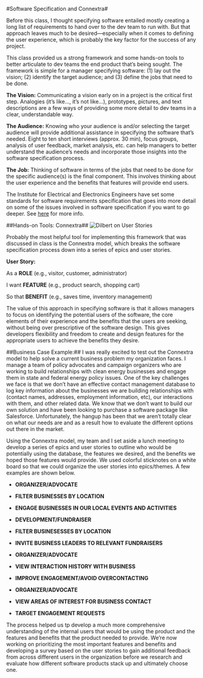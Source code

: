 #Software Specification and Connextra#

Before this class, I thought specifying software entailed mostly creating a long list of requirements to hand over to the dev team to run with.   But that approach leaves much to be desired—especially when it comes to defining the user experience, which is probably the key factor for the success of any project.  

This class provided us a strong framework and some hands-on tools to better articulate to dev teams the end product that’s being sought.   The framework is simple for a manager specifying software: (1) lay out the vision; (2) identify the target audience; and (3) define the jobs that need to be done.  

**The Vision:** Communicating a vision early on in a project is the critical first step.  Analogies (it’s like…, it’s not like…), prototypes, pictures, and text descriptions are a few ways of providing some more detail to dev teams in a clear, understandable way.

**The Audience:** Knowing who your audience is and/or selecting the target audience will provide additional assistance in specifying the software that’s needed.  Eight to ten short interviews (approx. 30 min), focus groups, analysis of user feedback, market analysis, etc. can help managers to better understand the audience’s needs and incorporate those insights into the software specification process.

**The Job:**  Thinking of software in terms of the jobs that need to be done for the specific audience(s) is the final component.  This involves thinking about the user experience and the benefits that features will provide end users.

The Institute for Electrical and Electronics Engineers have set some standards for software requirements specification that goes into more detail on some of the issues involved in software specification if you want to go deeper. See [here](http://www.math.uaa.alaska.edu/~afkjm/cs401/IEEE830.pdf) for more info.

##Hands-on Tools: Connextra##
![Dilbert on User Stories](https://runningagile.files.wordpress.com/2008/05/dilbert_need_more_programers.gif?w=450&h=158)

Probably the most helpful tool for implementing this framework that was discussed in class is the Connextra model, which breaks the software specification process down into a series of epics and user stories.  

**User Story:**

As a **ROLE** (e.g., visitor, customer, administrator)

I want **FEATURE** (e.g., product search, shopping cart)

So that **BENEFIT** (e.g., saves time, inventory management)

The value of this approach in specifying software is that it allows managers to focus on identifying the potential users of the software, the core elements of their experience and the benefits that the users are seeking, without being over prescriptive of the software design.   This gives developers flexibility and freedom to create and design features for the appropriate users to achieve the benefits they desire.

##Business Case Example:##
I was really excited to test out the Connextra model to help solve a current business problem my organization faces.  I manage a team of policy advocates and campaign organizers who are working to build relationships with clean energy businesses and engage them in state and federal energy policy issues.  One of the key challenges we face is that we don’t have an effective contact management database to log key information about the businesses we are building relationships with (contact names, addresses, employment information, etc), our interactions with them, and other related data.  We know that we don’t want to build our own solution and have been looking to purchase a software package like Salesforce.  Unfortunately, the hangup has been that we aren’t  totally clear on what our needs are and as a result how to evaluate the different options out there in the market.   

Using the Connextra model, my team and I set aside a lunch meeting to develop a series of epics and user stories to outline who would be potentially using the database, the features we desired, and the benefits we hoped those features would provide.  We used colorful sticknotes on a white board so that we could organize the user stories into epics/themes.  A few examples are shown below.  

* **ORGANIZER/ADVOCATE**
* **FILTER BUSINESSES BY LOCATION**
* **ENGAGE BUSINESSES IN OUR LOCAL EVENTS AND ACTIVITIES**

* **DEVELOPMENT/FUNDRAISER**
* **FILTER BUSINESESSES BY LOCATION**
* **INVITE BUSINESS LEADERS TO RELEVANT FUNDRAISERS**

* **ORGANIZER/ADVOCATE**
* **VIEW INTERACTION HISTORY WITH BUSINESS**
* **IMPROVE ENGAGEMENT/AVOID OVERCONTACTING**

* **ORGANIZER/ADVOCATE**
* **VIEW AREAS OF INTEREST FOR BUSINESS CONTACT**
* **TARGET ENGAGEMENT REQUESTS**

The process helped us tp develop a much more comprehensive understanding of the internal users that would be using the product and the features and benefits that the product needed to provide.  We’re now working on prioritizing the most important features and benefits and developing a survey based on the user stories to gain additional feedback from across different users in the organization before we research and evaluate how different software products stack up and ultimately choose one.
